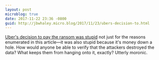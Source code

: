 ```yaml
---
layout: post
microblog: true
date: 2017-11-22 23:36 -0800
guid: http://jbwhaley.micro.blog/2017/11/23/ubers-decision-to.html
---
```

[Uber's decision to pay the ransom was stupid](https://finance.yahoo.com/news/hacked-companies-like-uber-not-pay-ransoms-200811674.html) not just for the reasons enumerated in this article—it was also stupid because it's money down a hole. How would anyone be able to verify that the attackers destroyed the data? What keeps them from hanging onto it, exactly? Utterly moronic.
